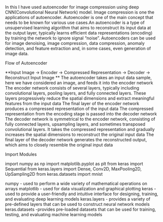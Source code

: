 In this I have used autoencoder for image compression using deep CNN(Convolutional Neural Network) model. 
Image compression is one the applications of autoencoder.
Autoencoder is one of the main concept that needs to be known for various use cases.An autoencoder is a type of unsupervised learning algorithm that aims to reconstruct its input data at the output layer, typically learns efficient data representations (encoding) by training the network to ignore signal “noise”. Autoencoders can be used for image denoising, image compression, data compression, anomaly detection, and feature extraction and, in some cases, even generation of image data.

Flow of Autoencoder

**Input Image -> Encoder -> Compressed Representation -> Decoder -> Reconstruct Input Image
**
The autoencoder takes an input data sample, here we have considered an image, and feeds it into the encoder network
The encoder network consists of several layers, typically including convolutional layers, pooling layers, and fully connected layers. These layers progressively reduce the spatial dimensions and extract meaningful features from the input data
The final layer of the encoder network produces a compressed representation of the input data
The compressed representation from the encoding stage is passed into the decoder network
The decoder network is symmetrical to the encoder network, consisting of fully connected layers, upsampling layers, and sometimes transposed convolutional layers. It takes the compressed representation and gradually increases the spatial dimensions to reconstruct the original input data
The final layer of the decoder network generates the reconstructed output, which aims to closely resemble the original input data


Import Modules

import numpy as np
import matplotlib.pyplot as plt
from keras import Sequential
from keras.layers import Dense, Conv2D, MaxPooling2D, UpSampling2D
from keras.datasets import mnist

numpy -         used to perform a wide variety of mathematical operations on arrays
matplotlib -    used for data visualization and graphical plotting
keras -         used to provide a user-friendly and intuitive interface for designing, training, and evaluating deep learning models
keras.layers -  provides a variety of pre-defined layers that can be used to construct neural network models
keras.datasets -provides pre-loaded datasets that can be used for training, testing, and evaluating machine learning models
